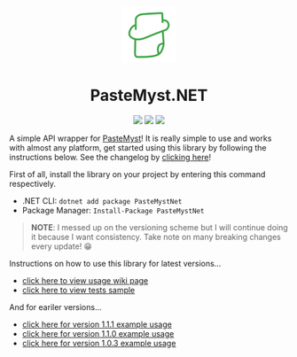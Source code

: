﻿<div align="center">

<img src="./.github/icon.png" width="100"/>

</div>

<h1 align="center">PasteMyst.NET</h1>

<div align="center">

[![](https://img.shields.io/badge/Powered%20By-.NET-blue?logo=microsoft&style=flat-square)](https://dotnet.microsoft.com)
[![](https://img.shields.io/badge/Made%20With-Visual%20Studio-blue?logo=visual-studio&style=flat-square)](https://visualstudio.microsoft.com)
[![](https://img.shields.io/nuget/v/PasteMystNet?label=NuGet&logo=nuget&style=flat-square)](https://www.nuget.org/packages/PasteMystNet)

</div>

A simple API wrapper for [PasteMyst](https://paste.myst.rs)! It is really simple to use and works with almost any platform, get started using this library by following the instructions below. See the changelog by [clicking here](https://github.com/dentolos19/PasteMystNet/wiki/Changelog)!

First of all, install the library on your project by entering this command respectively.

* .NET CLI: `dotnet add package PasteMystNet`
* Package Manager: `Install-Package PasteMystNet`

> **NOTE**: I messed up on the versioning scheme but I will continue doing it because I want consistency. Take note on many breaking changes every update! 😁

Instructions on how to use this library for latest versions...

* [click here to view usage wiki page](https://github.com/dentolos19/PasteMystNet/wiki/Usage)
* [click here to view tests sample](./PasteMystNet.Tests/Operations.cs)

And for eariler versions...

* [click here for version 1.1.1 example usage](https://github.com/dentolos19/PasteMystNet/blob/b060464761e0e866db8222c8cd0dcb392e56ee5c/PasteMystTest/Program.cs)
* [click here for version 1.1.0 example usage](https://github.com/dentolos19/PasteMystNet/blob/d48a7d633ec4bf8a36180730aad0b7f9372132c8/PasteMystTest/Program.cs)
* [click here for version 1.0.3 example usage](https://github.com/dentolos19/PasteMystNet/blob/08c5df09549f106a1668d8a7e20959eb913a090a/PasteMystTest/Program.cs)
